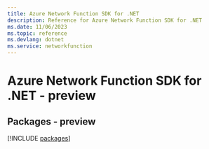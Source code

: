 ```yaml
---
title: Azure Network Function SDK for .NET
description: Reference for Azure Network Function SDK for .NET
ms.date: 11/06/2023
ms.topic: reference
ms.devlang: dotnet
ms.service: networkfunction
---
```

# Azure Network Function SDK for .NET - preview
## Packages - preview
[!INCLUDE [packages](network-function-index.md)]